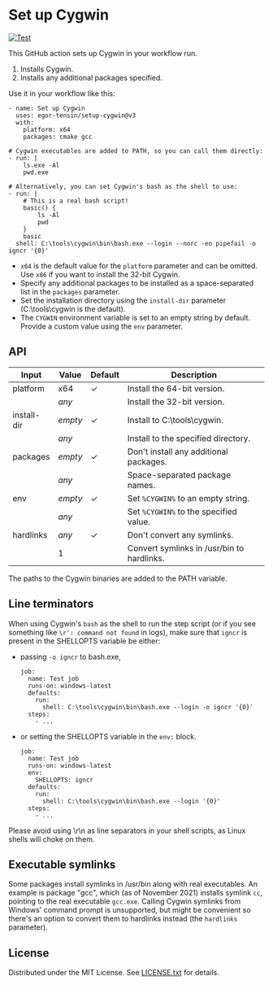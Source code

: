 Set up Cygwin
=============

[![Test](https://github.com/egor-tensin/setup-cygwin/actions/workflows/test.yml/badge.svg)](https://github.com/egor-tensin/setup-cygwin/actions/workflows/test.yml)

This GitHub action sets up Cygwin in your workflow run.

1. Installs Cygwin.
2. Installs any additional packages specified.

Use it in your workflow like this:

    - name: Set up Cygwin
      uses: egor-tensin/setup-cygwin@v3
      with:
        platform: x64
        packages: cmake gcc

    # Cygwin executables are added to PATH, so you can call them directly:
    - run: |
        ls.exe -Al
        pwd.exe

    # Alternatively, you can set Cygwin's bash as the shell to use:
    - run: |
        # This is a real bash script!
        basic() {
            ls -Al
            pwd
        }
        basic
      shell: C:\tools\cygwin\bin\bash.exe --login --norc -eo pipefail -o igncr '{0}'

* `x64` is the default value for the `platform` parameter and can be omitted.
Use `x86` if you want to install the 32-bit Cygwin.
* Specify any additional packages to be installed as a space-separated list in
the `packages` parameter.
* Set the installation directory using the `install-dir` parameter
(C:\tools\cygwin is the default).
* The `CYGWIN` environment variable is set to an empty string by default.
Provide a custom value using the `env` parameter.

API
---

| Input       | Value   | Default | Description
| ----------- | ------- | ------- | -----------
| platform    | x64     | ✓       | Install the 64-bit version.
|             | *any*   |         | Install the 32-bit version.
| install-dir | *empty* | ✓       | Install to C:\tools\cygwin.
|             | *any*   |         | Install to the specified directory.
| packages    | *empty* | ✓       | Don't install any additional packages.
|             | *any*   |         | Space-separated package names.
| env         | *empty* | ✓       | Set `%CYGWIN%` to an empty string.
|             | *any*   |         | Set `%CYGWIN%` to the specified value.
| hardlinks   | *any*   | ✓       | Don't convert any symlinks.
|             | 1       |         | Convert symlinks in /usr/bin to hardlinks.

The paths to the Cygwin binaries are added to the PATH variable.

Line terminators
----------------

When using Cygwin's `bash` as the shell to run the step script (or if you see
something like `\r': command not found` in logs), make sure that `igncr` is
present in the SHELLOPTS variable be either:

* passing `-o igncr` to bash.exe,

      job:
        name: Test job
        runs-on: windows-latest
        defaults:
          run:
            shell: C:\tools\cygwin\bin\bash.exe --login -o igncr '{0}'
        steps:
          - ...

* or setting the SHELLOPTS variable in the `env:` block.

      job:
        name: Test job
        runs-on: windows-latest
        env:
          SHELLOPTS: igncr
        defaults:
          run:
            shell: C:\tools\cygwin\bin\bash.exe --login '{0}'
        steps:
          - ...

Please avoid using \r\n as line separators in your shell scripts, as Linux
shells will choke on them.

Executable symlinks
-------------------

Some packages install symlinks in /usr/bin along with real executables.
An example is package "gcc", which (as of November 2021) installs symlink `cc`,
pointing to the real executable `gcc.exe`.
Calling Cygwin symlinks from Windows' command prompt is unsupported, but might
be convenient so there's an option to convert them to hardlinks instead (the
`hardlinks` parameter).

License
-------

Distributed under the MIT License.
See [LICENSE.txt] for details.

[LICENSE.txt]: LICENSE.txt
